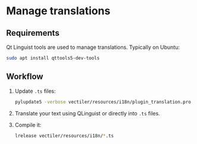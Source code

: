 # Manage translations

## Requirements

Qt Linguist tools are used to manage translations. Typically on Ubuntu:

```bash
sudo apt install qttools5-dev-tools
```

## Workflow

1. Update `.ts` files:

    ```bash
    pylupdate5 -verbose vectiler/resources/i18n/plugin_translation.pro
    ```

2. Translate your text using QLinguist or directly into `.ts` files.
3. Compile it:

    ```bash
    lrelease vectiler/resources/i18n/*.ts
    ```
